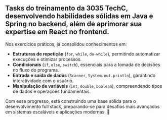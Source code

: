 ##  Tasks do treinamento da **3035 TechC**, desenvolvendo habilidades sólidas em **Java** e **Spring** no backend, além de aprimorar sua expertise em **React** no frontend.  

Nos exercícios práticos, já consolidou conhecimentos em:  
- **Estruturas de repetição** (`for`, `while`, `do-while`), permitindo automatizar execuções e otimizar processos.  
- **Condicionais** (`if`, `else`, `switch`), essenciais para a tomada de decisões no fluxo do programa.  
- **Entrada e saída de dados** (`Scanner`, `System.out.println`), garantindo interatividade com o usuário.  
- **Manipulação de variáveis** (`int`, `double`, `boolean`), compreendendo tipos de dados e operações fundamentais.  

Com esse progresso, está construindo uma base sólida para o desenvolvimento full stack, preparando-se para desafios mais avançados em sistemas escaláveis e aplicações modernas. 🚀
